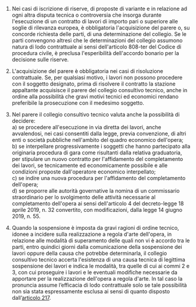 1. Nei casi di iscrizione di riserve, di proposte di variante e in relazione ad ogni altra disputa tecnica o controversia che insorga durante l'esecuzione di un contratto di lavori di importo pari o superiore alle soglie di rilevanza europea, è obbligatoria l'acquisizione del parere o, su concorde richiesta delle parti, di una determinazione del collegio. Se le parti convengono altresì che le determinazioni del collegio assumono natura di lodo contrattuale ai sensi dell'articolo 808-ter del Codice di procedura civile, è preclusa l'esperibilità dell'accordo bonario per la decisione sulle riserve.

2. L'acquisizione del parere è obbligatoria nei casi di risoluzione contrattuale. Se, per qualsiasi motivo, i lavori non possono procedere con il soggetto designato, prima di risolvere il contratto la stazione appaltante acquisisce il parere del collegio consultivo tecnico, anche in ordine alla possibilità che gravi motivi tecnici ed economici rendano preferibile la prosecuzione con il medesimo soggetto.

3. Nel parere il collegio consultivo tecnico valuta anche la possibilità di decidere:<br>a) se procedere all'esecuzione in via diretta dei lavori, anche avvalendosi, nei casi consentiti dalla legge, previa convenzione, di altri enti o società pubbliche nell'ambito del quadro economico dell'opera;<br>b) se interpellare progressivamente i soggetti che hanno partecipato alla originaria procedura di gara come risultanti dalla relativa graduatoria, per stipulare un nuovo contratto per l'affidamento del completamento dei lavori, se tecnicamente ed economicamente possibile e alle condizioni proposte dall'operatore economico interpellato;<br>c) se indire una nuova procedura per l'affidamento del completamento dell'opera;<br>d) se proporre alle autorità governative la nomina di un commissario straordinario per lo svolgimento delle attività necessarie al completamento dell'opera ai sensi dell'articolo 4 del decreto-legge 18 aprile 2019, n. 32 convertito, con modificazioni, dalla legge 14 giugno 2019, n. 55.

4. Quando la sospensione è imposta da gravi ragioni di ordine tecnico, idonee a incidere sulla realizzazione a regola d'arte dell'opera, in relazione alle modalità di superamento delle quali non vi è accordo tra le parti, entro quindici giorni dalla comunicazione della sospensione dei lavori oppure della causa che potrebbe determinarla, il collegio consultivo tecnico accerta l'esistenza di una causa tecnica di legittima sospensione dei lavori e indica le modalità, tra quelle di cui ai commi 2 e 3, con cui proseguire i lavori e le eventuali modifiche necessarie da apportare per la realizzazione dell'opera a regola d'arte. In tal caso la pronuncia assume l’efficacia di lodo contrattuale solo se tale possibilità non sia stata espressamente esclusa ai sensi di quanto disposto dall’[articolo 217](/articolo-217/2).
